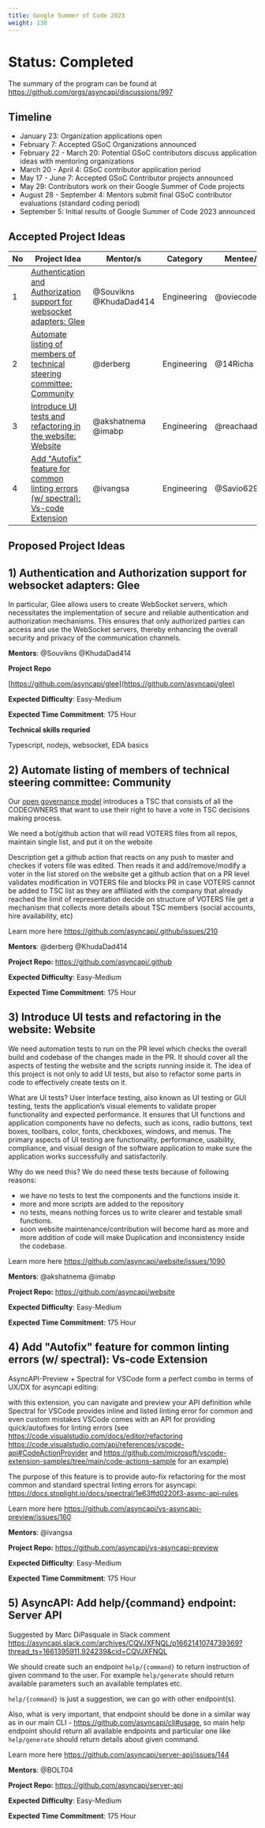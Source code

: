 ```yaml
---
title: Google Summer of Code 2023
weight: 130
---
```


# Status: Completed 
The summary of the program can be found at https://github.com/orgs/asyncapi/discussions/997

## Timeline

- January 23: Organization applications open
- February 7: Accepted GSoC Organizations announced
- February 22 - March 20: Potential GSoC contributors discuss application ideas with mentoring organizations
- March 20 - April 4: GSoC contributor application period
- May 17 - June 7: Accepted GSoC Contributor projects announced
- May 29: Contributors work on their Google Summer of Code projects
- August 28 - September 4: Mentors submit final GSoC contributor evaluations (standard coding period)
- September 5: Initial results of Google Summer of Code 2023 announced

## Accepted Project Ideas
| No | Project Idea | Mentor/s | Category | Mentee/s |
| --- | --- | --- | --- | --- |
| 1 | [Authentication and Authorization support for websocket adapters: Glee](https://github.com/asyncapi/glee) | @Souvikns @KhudaDad414 | Engineering | @oviecodes |
| 2 | [Automate listing of members of technical steering committee: Community](https://github.com/asyncapi/community) |  @derberg | Engineering | @14Richa |
| 3 | [Introduce UI tests and refactoring in the website: Website](https://github.com/asyncapi/website) |  @akshatnema @imabp | Engineering | @reachaadrika |
| 4 | [Add "Autofix" feature for common linting errors (w/ spectral): Vs-code Extension](https://github.com/asyncapi/vs-asyncapi-preview) |  @ivangsa  | Engineering | @Savio629 |


## Proposed Project Ideas


## 1) Authentication and Authorization support for websocket adapters: Glee

In particular, Glee allows users to create WebSocket servers, which necessitates the implementation of secure and reliable authentication and authorization mechanisms. This ensures that only authorized parties can access and use the WebSocket servers, thereby enhancing the overall security and privacy of the communication channels.

**Mentors**: 
@Souvikns @KhudaDad414

**Project Repo**

[https://github.com/asyncapi/glee](https://github.com/asyncapi/glee)


**Expected Difficulty**:
Easy-Medium

**Expected Time Commitment**:
175 Hour

**Technical skills requried**

Typescript, nodejs, websocket, EDA basics


## 2) Automate listing of members of technical steering committee: Community

Our [open governance model](https://github.com/asyncapi/.github/blob/master/CHARTER.md) introduces a TSC that consists of all the CODEOWNERS that want to use their right to have a vote in TSC decisions making process.

We need a bot/github action that will read VOTERS files from all repos, maintain single list, and put it on the website

Description
get a github action that reacts on any push to master and checkes if voters file was edited. Then reads it and add/remove/modify a voter in the list stored on the website
get a github action that on a PR level validates modification in VOTERS file and blocks PR in case VOTERS cannot be added to TSC list as they are affiliated with the company that already reached the limit of representation
decide on structure of VOTERS file
get a mechanism that collects more details about TSC members (social accounts, hire availability, etc)

Learn more here https://github.com/asyncapi/.github/issues/210

**Mentors**: 
@derberg @KhudaDad414 

**Project Repo:** 
https://github.com/asyncapi/.github

**Expected Difficulty**:
Easy-Medium

**Expected Time Commitment**:
175 Hour

## 3) Introduce UI tests and refactoring in the website: Website

We need automation tests to run on the PR level which checks the overall build and codebase of the changes made in the PR. It should cover all the aspects of testing the website and the scripts running inside it. The idea of this project is not only to add UI tests, but also to refactor some parts in code to effectively create tests on it.

What are UI tests?
User Interface testing, also known as UI testing or GUI testing, tests the application’s visual elements to validate proper functionality and expected performance. It ensures that UI functions and application components have no defects, such as icons, radio buttons, text boxes, toolbars, color, fonts, checkboxes, windows, and menus. The primary aspects of UI testing are functionality, performance, usability, compliance, and visual design of the software application to make sure the application works successfully and satisfactorily.

Why do we need this?
We do need these tests because of following reasons:

- we have no tests to test the components and the functions inside it.
- more and more scripts are added to the repository
- no tests, means nothing forces us to write clearer and testable small functions.
- soon website maintenance/contribution will become hard as more and more addition of code will make Duplication and inconsistency inside the codebase.


Learn more here https://github.com/asyncapi/website/issues/1090

**Mentors**: 
@akshatnema
@imabp

**Project Repo:** 
https://github.com/asyncapi/website

**Expected Difficulty**:
Easy-Medium

**Expected Time Commitment**:
175 Hour


## 4) Add "Autofix" feature for common linting errors (w/ spectral): Vs-code Extension

AsyncAPI-Preview + Spectral for VSCode form a perfect combo in terms of UX/DX for asyncapi editing:

with this extension, you can navigate and preview your API definition
while Spectral for VSCode provides inline and listed linting error for common and even custom mistakes
VSCode comes with an API for providing quick/autofixes for linting errors (see https://code.visualstudio.com/docs/editor/refactoring https://code.visualstudio.com/api/references/vscode-api#CodeActionProvider and https://github.com/microsoft/vscode-extension-samples/tree/main/code-actions-sample for an example)

The purpose of this feature is to provide auto-fix refactoring for the most common and standard spectral linting errors for asyncapi:
https://docs.stoplight.io/docs/spectral/1e63ffd0220f3-async-api-rules

Learn more here https://github.com/asyncapi/vs-asyncapi-preview/issues/160

**Mentors**: 
@ivangsa 

**Project Repo:** 
https://github.com/asyncapi/vs-asyncapi-preview

**Expected Difficulty**:
Easy-Medium

**Expected Time Commitment**:
175 Hour

## 5) AsyncAPI: Add help/{command} endpoint: Server API

Suggested by Marc DiPasquale in Slack comment https://asyncapi.slack.com/archives/CQVJXFNQL/p1662141074739369?thread_ts=1661395911.924239&cid=CQVJXFNQL

We should create such an endpoint `help/{command}` to return instruction of given command to the user. For example `help/generate` should return available parameters such an available templates etc.

`help/{command}` is just a suggestion, we can go with other endpoint(s).

Also, what is very important, that endpoint should be done in a similar way as in our main CLI - https://github.com/asyncapi/cli#usage, so main help endpoint should return all available endpoints and particular one like `help/generate` should return details about given command.

Learn more here https://github.com/asyncapi/server-api/issues/144

**Mentors**: 
@BOLT04

**Project Repo:** 
https://github.com/asyncapi/server-api

**Expected Difficulty**:
Easy-Medium

**Expected Time Commitment**:
175 Hour
